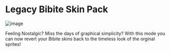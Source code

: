 # Legacy Bibite Skin Pack
![image](https://user-images.githubusercontent.com/12953812/164278210-355ac3d9-843f-441d-b3b2-32fd02b7e686.png)

Feeling Nostalgic? Miss the days of graphical simplicity? With this mode you can now revert your Bibite skins back to the timeless look of the orginal sprites!
